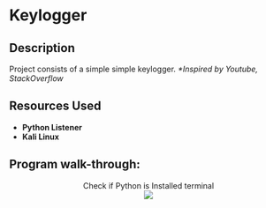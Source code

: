 <h1>Keylogger</h1>

<h2>Description</h2>
Project consists of a simple simple keylogger. <i>*Inspired by Youtube, StackOverflow</i>
<br />


<h2>Resources Used</h2>

- <b>Python Listener</b> 
- <b>Kali Linux</b>

<h2>Program walk-through:</h2>

<p align="center">
Check if Python is Installed terminal<br/>
<img src="https://i.postimg.cc/pV4fSyyb/Screenshot-2023-02-02-005759.jpg"/>
<br />

</p>

